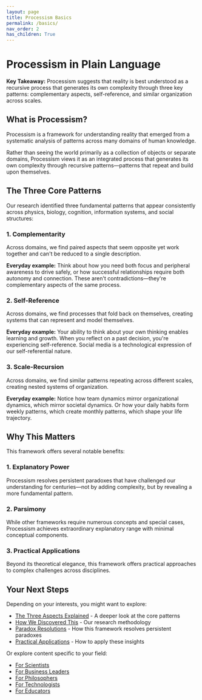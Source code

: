 ```yaml
---
layout: page
title: Processism Basics
permalink: /basics/
nav_order: 2
has_children: True
---
```


# Processism in Plain Language

**Key Takeaway:** Processism suggests that reality is best understood as a recursive process that generates its own complexity through three key patterns: complementary aspects, self-reference, and similar organization across scales.

## What is Processism?

Processism is a framework for understanding reality that emerged from a systematic analysis of patterns across many domains of human knowledge.

Rather than seeing the world primarily as a collection of objects or separate domains, Processism views it as an integrated process that generates its own complexity through recursive patterns—patterns that repeat and build upon themselves.

## The Three Core Patterns

Our research identified three fundamental patterns that appear consistently across physics, biology, cognition, information systems, and social structures:

### 1. Complementarity
Across domains, we find paired aspects that seem opposite yet work together and can't be reduced to a single description.

**Everyday example:** Think about how you need both focus and peripheral awareness to drive safely, or how successful relationships require both autonomy and connection. These aren't contradictions—they're complementary aspects of the same process.

### 2. Self-Reference
Across domains, we find processes that fold back on themselves, creating systems that can represent and model themselves.

**Everyday example:** Your ability to think about your own thinking enables learning and growth. When you reflect on a past decision, you're experiencing self-reference. Social media is a technological expression of our self-referential nature.

### 3. Scale-Recursion
Across domains, we find similar patterns repeating across different scales, creating nested systems of organization.

**Everyday example:** Notice how team dynamics mirror organizational dynamics, which mirror societal dynamics. Or how your daily habits form weekly patterns, which create monthly patterns, which shape your life trajectory.

## Why This Matters

This framework offers several notable benefits:

### 1. Explanatory Power
Processism resolves persistent paradoxes that have challenged our understanding for centuries—not by adding complexity, but by revealing a more fundamental pattern.

### 2. Parsimony
While other frameworks require numerous concepts and special cases, Processism achieves extraordinary explanatory range with minimal conceptual components.

### 3. Practical Applications
Beyond its theoretical elegance, this framework offers practical approaches to complex challenges across disciplines.

## Your Next Steps

Depending on your interests, you might want to explore:

- [The Three Aspects Explained](/basics/three-aspects/) - A deeper look at the core patterns
- [How We Discovered This](/basics/methodology/) - Our research methodology
- [Paradox Resolutions](/paradoxes/) - How this framework resolves persistent paradoxes
- [Practical Applications](/applications/) - How to apply these insights

Or explore content specific to your field:
- [For Scientists](/audiences/scientists/)
- [For Business Leaders](/audiences/business/)
- [For Philosophers](/audiences/philosophers/)
- [For Technologists](/audiences/technologists/)
- [For Educators](/audiences/educators/)
